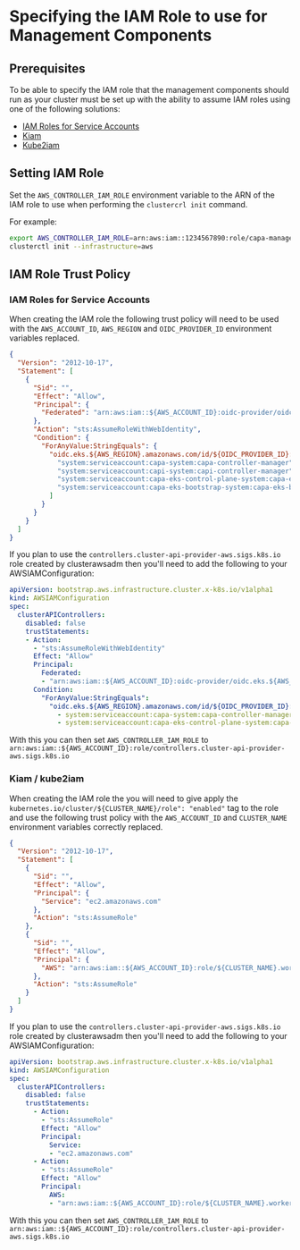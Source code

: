 # Specifying the IAM Role to use for Management Components

## Prerequisites

To be able to specify the IAM role that the management components should run as your cluster must be set up with the ability to assume IAM roles using one of the following solutions:

* [IAM Roles for Service Accounts](https://docs.aws.amazon.com/eks/latest/userguide/iam-roles-for-service-accounts.html)
* [Kiam](https://github.com/uswitch/kiam)
* [Kube2iam](https://github.com/jtblin/kube2iam)

## Setting IAM Role

Set the `AWS_CONTROLLER_IAM_ROLE` environment variable to the ARN of the IAM role to use when performing the `clustercrl init` command.

For example:

```bash
export AWS_CONTROLLER_IAM_ROLE=arn:aws:iam::1234567890:role/capa-management-components
clusterctl init --infrastructure=aws
```

## IAM Role Trust Policy

### IAM Roles for Service Accounts

When creating the IAM role the following trust policy will need to be used with the `AWS_ACCOUNT_ID`, `AWS_REGION` and `OIDC_PROVIDER_ID` environment variables replaced.

```json
{
  "Version": "2012-10-17",
  "Statement": [
    {
      "Sid": "",
      "Effect": "Allow",
      "Principal": {
        "Federated": "arn:aws:iam::${AWS_ACCOUNT_ID}:oidc-provider/oidc.eks.${AWS_REGION}.amazonaws.com/id/${OIDC_PROVIDER_ID}"
      },
      "Action": "sts:AssumeRoleWithWebIdentity",
      "Condition": {
        "ForAnyValue:StringEquals": {
          "oidc.eks.${AWS_REGION}.amazonaws.com/id/${OIDC_PROVIDER_ID}:sub": [
            "system:serviceaccount:capa-system:capa-controller-manager",
            "system:serviceaccount:capi-system:capi-controller-manager",
            "system:serviceaccount:capa-eks-control-plane-system:capa-eks-control-plane-controller-manager",
            "system:serviceaccount:capa-eks-bootstrap-system:capa-eks-bootstrap-controller-manager",
          ]
        }
      }
    }
  ]
}
```

If you plan to use the `controllers.cluster-api-provider-aws.sigs.k8s.io` role created by clusterawsadm then you'll need to add the following to your AWSIAMConfiguration:

```yaml
apiVersion: bootstrap.aws.infrastructure.cluster.x-k8s.io/v1alpha1
kind: AWSIAMConfiguration
spec:
  clusterAPIControllers:
    disabled: false
    trustStatements:
    - Action:
      - "sts:AssumeRoleWithWebIdentity"
      Effect: "Allow"
      Principal:
        Federated:
        - "arn:aws:iam::${AWS_ACCOUNT_ID}:oidc-provider/oidc.eks.${AWS_REGION}.amazonaws.com/id/${OIDC_PROVIDER_ID}"
      Condition:
        "ForAnyValue:StringEquals":
          "oidc.eks.${AWS_REGION}.amazonaws.com/id/${OIDC_PROVIDER_ID}:sub":
            - system:serviceaccount:capa-system:capa-controller-manager
            - system:serviceaccount:capa-eks-control-plane-system:capa-eks-control-plane-controller-manager # Include if also using EKS
```

With this you can then set `AWS_CONTROLLER_IAM_ROLE` to `arn:aws:iam::${AWS_ACCOUNT_ID}:role/controllers.cluster-api-provider-aws.sigs.k8s.io`

### Kiam / kube2iam

When creating the IAM role the you will need to give apply the `kubernetes.io/cluster/${CLUSTER_NAME}/role": "enabled"` tag to the role and use the following trust policy with the `AWS_ACCOUNT_ID` and `CLUSTER_NAME` environment variables correctly replaced.

```json
{
  "Version": "2012-10-17",
  "Statement": [
    {
      "Sid": "",
      "Effect": "Allow",
      "Principal": {
        "Service": "ec2.amazonaws.com"
      },
      "Action": "sts:AssumeRole"
    },
    {
      "Sid": "",
      "Effect": "Allow",
      "Principal": {
        "AWS": "arn:aws:iam::${AWS_ACCOUNT_ID}:role/${CLUSTER_NAME}.worker-node-role"
      },
      "Action": "sts:AssumeRole"
    }
  ]
}
```

If you plan to use the `controllers.cluster-api-provider-aws.sigs.k8s.io` role created by clusterawsadm then you'll need to add the following to your AWSIAMConfiguration:

```yaml
apiVersion: bootstrap.aws.infrastructure.cluster.x-k8s.io/v1alpha1
kind: AWSIAMConfiguration
spec:
  clusterAPIControllers:
    disabled: false
    trustStatements:
      - Action:
        - "sts:AssumeRole"
        Effect: "Allow"
        Principal:
          Service:
          - "ec2.amazonaws.com"
      - Action:
        - "sts:AssumeRole"
        Effect: "Allow"
        Principal:
          AWS:
          - "arn:aws:iam::${AWS_ACCOUNT_ID}:role/${CLUSTER_NAME}.worker-node-role"
```

With this you can then set `AWS_CONTROLLER_IAM_ROLE` to `arn:aws:iam::${AWS_ACCOUNT_ID}:role/controllers.cluster-api-provider-aws.sigs.k8s.io`
